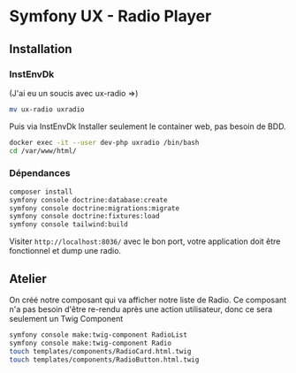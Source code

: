 # Symfony UX - Radio Player

## Installation

### InstEnvDk

(J'ai eu un soucis avec ux-radio =>)
```sh
mv ux-radio uxradio
```

Puis via InstEnvDk
Installer seulement le container web, pas besoin de BDD.

```sh
docker exec -it --user dev-php uxradio /bin/bash
cd /var/www/html/
```

### Dépendances

```sh
composer install
symfony console doctrine:database:create
symfony console doctrine:migrations:migrate
symfony console doctrine:fixtures:load
symfony console tailwind:build
```

Visiter `http://localhost:8036/` avec le bon port, votre application doit être fonctionnel et dump une radio.

## Atelier

On créé notre composant qui va afficher notre liste de Radio.
Ce composant n'a pas besoin d'être re-rendu après une action utilisateur, donc ce sera seulement un Twig Component
```sh
symfony console make:twig-component RadioList
symfony console make:twig-component Radio
touch templates/components/RadioCard.html.twig
touch templates/components/RadioButton.html.twig
```
